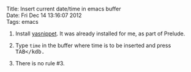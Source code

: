 Title: Insert current date/time in emacs buffer  
Date: Fri Dec 14 13:16:07 2012  
Tags: emacs

1. Install [yasnippet](http://code.google.com/p/yasnippet/). It was
  already installed for me, as part of Prelude.

2. Type `time` in the buffer where time is to be inserted and press
   <kbd>TAB</kdb.

3. There is no rule #3.

